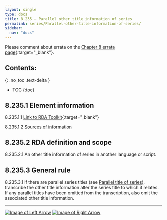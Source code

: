 ```yaml
---
layout: single
type: docs
title: 8.235 — Parallel other title information of series
permalink: series/Parallel-other-title-information-of-series/
sidebar:
  nav: "docs"
---
```


Please comment about errata on the [Chapter 8 errata page](https://docs.google.com/document/d/1-ZWQGu_ouVQ7UluDNDk86hr2_aBqsUzI6Re9MU3KVqo/edit#heading=h.xx0hpj30sd6y){:target="_blank"}.

## Contents:
{: .no_toc .text-delta }

- TOC
{:toc}

## 8.235.1 Element information

<a name="8.235.1.1">8.235.1.1</a> [Link to RDA Toolkit](https://beta.rdatoolkit.org/Content/Index?externalId=en-US_ala-42ab5fdf-4b62-363e-a7e2-80cf40825924){:target="_blank"}

<a name="8.235.1.2">8.235.1.2</a> [Sources of information](/DCRMR/series/#8011-sources-of-information)

## 8.235.2 RDA definition and scope

<a name="8.235.2.1">8.235.2.1</a> An other title information of series in another language or script.

## 8.235.3 General rule

<a name="8.235.3.1">8.235.3.1</a> If there are parallel series titles (see [Parallel title of series](/DCRMR/series/Parallel-title-of-series/)), transcribe the other title information after the series title to which it relates. If any parallel titles have been omitted from the transcription, also omit the associated other title information.  

---

[![Image of Left Arrow](https://rbms-bsc.github.io/DCRMR/assets/pictures/navigation/Arrow_Left.png "8.23 — Other title information of series")](/DCRMR/series/Other-title-information-of-series/) [![Image of Right Arrow](https://rbms-bsc.github.io/DCRMR/assets/pictures/navigation/Arrow_Right.png "8.25 — Statement of responsibility relating to series")](/DCRMR/series/Statement-of-responsibility-relating-to-series/)